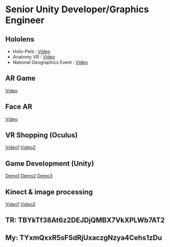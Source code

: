 # Senior Unity Developer/Graphics Engineer
## Hololens
  - Holo-Pets : [Video](https://1drv.ms/v/s!AnHJKmzh8gYHg3plnwcML6oABtId)
  - Anatomy VR : [Video](https://1drv.ms/v/s!AnHJKmzh8gYHhjPKbDmRs-37STBh)
  - National Geographics Event : [Video](https://1drv.ms/v/s!AnHJKmzh8gYHg3W5_T4zfoknyXj3)
## AR Game
  [Video](https://1drv.ms/v/s!AnHJKmzh8gYHg1BddMoA4d37IpZq)
## Face AR
  [Video](https://1drv.ms/v/s!AnHJKmzh8gYHg0S7-j7-DwZN0vx3)
## VR Shopping (Oculus)
  [Video1](https://1drv.ms/v/s!AnHJKmzh8gYHhl1A1wX3e8aMQ9B6)
	[Video2](https://1drv.ms/v/s!AnHJKmzh8gYHhimDwurIOyhhmuZR)
## Game Development (Unity)
  [Demo1](https://1drv.ms/v/s!AnHJKmzh8gYHhmeJNPR8-o7CWMNy)
	[Demo2](https://1drv.ms/v/s!AnHJKmzh8gYHg0gJR-pVxy8XamoK)
	[Demo3](https://1drv.ms/i/s!AnHJKmzh8gYHg09N62DlXk9VqEW7)
## Kinect & image processing
[Video1](https://1drv.ms/v/s!AnHJKmzh8gYHhmVXTcw9xCwQJJJd)
[Video2](https://1drv.ms/v/s!AnHJKmzh8gYHhXmotVc2dxOy41_l)

## TR: TBYkTf38At6z2DEJDjQMBX7VkXPLWb7AT2

## My: TYxmQxxR5sFSdRjUxaczgNzya4Cehs1zDu
